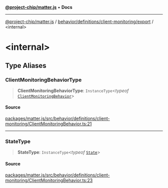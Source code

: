 [**@project-chip/matter.js**](../../../../../README.md) • **Docs**

***

[@project-chip/matter.js](../../../../../modules.md) / [behavior/definitions/client-monitoring/export](../README.md) / \<internal\>

# \<internal\>

## Type Aliases

### ClientMonitoringBehaviorType

> **ClientMonitoringBehaviorType**: `InstanceType`\<*typeof* [`ClientMonitoringBehavior`](../README.md#clientmonitoringbehavior)\>

#### Source

[packages/matter.js/src/behavior/definitions/client-monitoring/ClientMonitoringBehavior.ts:21](https://github.com/project-chip/matter.js/blob/7a8cbb56b87d4ccf34bec5a9a95ab40a1711324f/packages/matter.js/src/behavior/definitions/client-monitoring/ClientMonitoringBehavior.ts#L21)

***

### StateType

> **StateType**: `InstanceType`\<*typeof* [`State`](../classes/ClientMonitoringServer.md#state-1)\>

#### Source

[packages/matter.js/src/behavior/definitions/client-monitoring/ClientMonitoringBehavior.ts:23](https://github.com/project-chip/matter.js/blob/7a8cbb56b87d4ccf34bec5a9a95ab40a1711324f/packages/matter.js/src/behavior/definitions/client-monitoring/ClientMonitoringBehavior.ts#L23)

